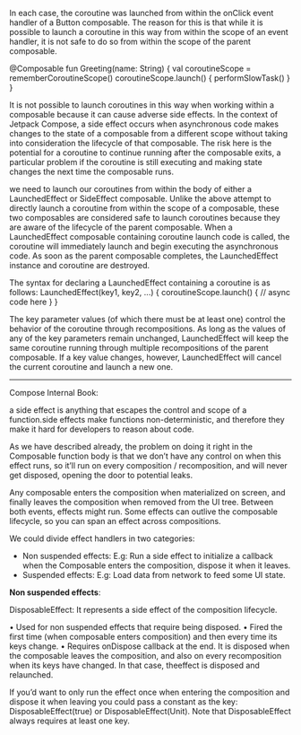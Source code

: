In each case, the coroutine was launched from within the onClick event handler of a Button composable. The reason for this is that while it is possible to launch a coroutine in this way from within the scope of an event handler, it is not safe to do so from within the scope of the parent composable. 

@Composable
fun Greeting(name: String) {
 val coroutineScope = rememberCoroutineScope()
 coroutineScope.launch() {
 performSlowTask()
 }
}

It is not possible to launch coroutines in this way when working within a composable because it can cause adverse side effects. In the context of Jetpack Compose, a side effect occurs when asynchronous code makes 
changes to the state of a composable from a different scope without taking into consideration the lifecycle of that composable. The risk here is the potential for a coroutine to continue running after the composable exits, 
a particular problem if the coroutine is still executing and making state changes the next time the composable runs.

we need to launch our coroutines from within the body of either a LaunchedEffect or SideEffect composable. Unlike the above attempt to directly launch a coroutine from within the scope of a composable, these two composables are considered safe to launch coroutines because they are aware of the lifecycle of the parent composable.
When a LaunchedEffect composable containing coroutine launch code is called, the coroutine will immediately launch and begin executing the asynchronous code. As soon as the parent composable completes, the LaunchedEffect instance and coroutine are destroyed. 

The syntax for declaring a LaunchedEffect containing a coroutine is as follows:
LaunchedEffect(key1, key2, ...) {
 coroutineScope.launch() {
 // async code here
 }
}

The key parameter values (of which there must be at least one) control the behavior of the coroutine through recompositions. As long as the values of any of the key parameters remain unchanged, LaunchedEffect will keep 
the same coroutine running through multiple recompositions of the parent composable. If a key value changes, however, LaunchedEffect will cancel the current coroutine and launch a new one.

----
Compose Internal Book:

a side effect is anything that escapes the control and scope of a function.side effects make functions non-deterministic, and therefore they make it hard for developers to reason about code.

As we have described already, the problem on doing it right in the Composable function body is that we don’t have any control on when this effect runs, so it’ll run on every composition / recomposition, and will never get disposed, opening the door to potential leaks.

Any composable enters the composition when materialized on screen, and finally leaves the composition when removed from the UI tree. Between both events, effects might run. Some effects can outlive the composable lifecycle, so you can span an effect across compositions.

We could divide effect handlers in two categories:
 - Non suspended effects: E.g: Run a side effect to initialize a callback when the Composable enters the composition, dispose it when it leaves.
 - Suspended effects: E.g: Load data from network to feed some UI state.


**Non suspended effects**:

DisposableEffect:
It represents a side effect of the composition lifecycle.

• Used for non suspended effects that require being disposed.
• Fired the first time (when composable enters composition) and then every time its keys change.
• Requires onDispose callback at the end. It is disposed when the composable leaves the composition, and also on every recomposition when its keys have changed. In that case, theeffect is disposed and relaunched.

If you’d want to only run the effect once when entering the composition and dispose it when leaving you could pass a constant as the key: DisposableEffect(true) or DisposableEffect(Unit). Note that DisposableEffect always requires at least one key.
